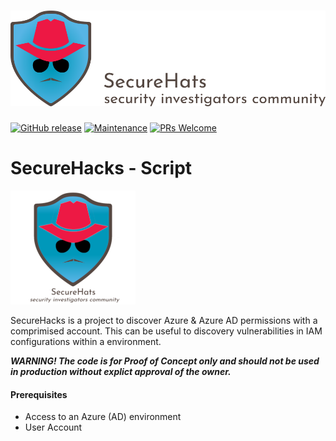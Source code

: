 ![logo](./media/securehats-banner.png)
=========
[![GitHub release](https://img.shields.io/github/release/SecureHats/Sentinel-playground.svg?style=flat-square)](https://github.com/SecureHats/SecureHacks/releases)
[![Maintenance](https://img.shields.io/maintenance/yes/2021.svg?style=flat-square)]()
[![PRs Welcome](https://img.shields.io/badge/PRs-welcome-brightgreen.svg?style=flat-square)](http://makeapullrequest.com)

# SecureHacks - Script

![logo](https://github.com/SecureHats/Sentinel-playground/blob/main/media/securehats-layers-200x.png)

SecureHacks is a project to discover Azure & Azure AD permissions with a comprimised account. 
This can be useful to discovery vulnerabilities in IAM configurations within a environment.

**_WARNING! The code is for Proof of Concept only and should not be used in production without explict approval of the owner._**

#### Prerequisites

- Access to an Azure (AD) environment
- User Account
